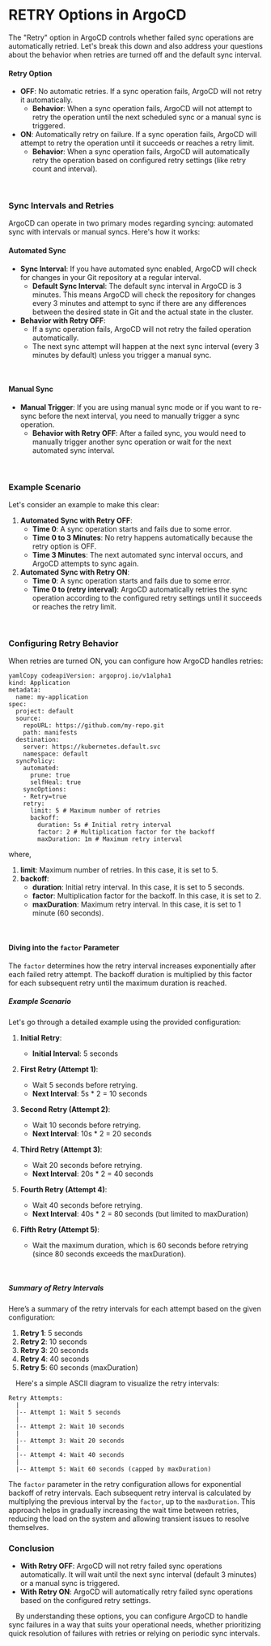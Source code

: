 # RETRY Options in ArgoCD


The "Retry" option in ArgoCD controls whether failed sync operations are automatically retried. Let's break this down and also address your questions about the behavior when retries are turned off and the default sync interval.

#### Retry Option

* **OFF**: No automatic retries. If a sync operation fails, ArgoCD will not retry it automatically.
  * **Behavior**: When a sync operation fails, ArgoCD will not attempt to retry the operation until the next scheduled sync or a manual sync is triggered.
* **ON**: Automatically retry on failure. If a sync operation fails, ArgoCD will attempt to retry the operation until it succeeds or reaches a retry limit.
  * **Behavior**: When a sync operation fails, ArgoCD will automatically retry the operation based on configured retry settings (like retry count and interval).

⠀
### Sync Intervals and Retries

ArgoCD can operate in two primary modes regarding syncing: automated sync with intervals or manual syncs. Here's how it works:

#### Automated Sync

* **Sync Interval**: If you have automated sync enabled, ArgoCD will check for changes in your Git repository at a regular interval.
  * **Default Sync Interval**: The default sync interval in ArgoCD is 3 minutes. This means ArgoCD will check the repository for changes every 3 minutes and attempt to sync if there are any differences between the desired state in Git and the actual state in the cluster.
* **Behavior with Retry OFF**:
  * If a sync operation fails, ArgoCD will not retry the failed operation automatically.
  * The next sync attempt will happen at the next sync interval (every 3 minutes by default) unless you trigger a manual sync.

⠀
#### Manual Sync

* **Manual Trigger**: If you are using manual sync mode or if you want to re-sync before the next interval, you need to manually trigger a sync operation.
  * **Behavior with Retry OFF**: After a failed sync, you would need to manually trigger another sync operation or wait for the next automated sync interval.

⠀
### Example Scenario

Let's consider an example to make this clear:

1. **Automated Sync with Retry OFF**:
   * **Time 0**: A sync operation starts and fails due to some error.
   * **Time 0 to 3 Minutes**: No retry happens automatically because the retry option is OFF.
   * **Time 3 Minutes**: The next automated sync interval occurs, and ArgoCD attempts to sync again.
2. **Automated Sync with Retry ON**:
   * **Time 0**: A sync operation starts and fails due to some error.
   * **Time 0 to (retry interval)**: ArgoCD automatically retries the sync operation according to the configured retry settings until it succeeds or reaches the retry limit.

⠀
### Configuring Retry Behavior

When retries are turned ON, you can configure how ArgoCD handles retries:

```
yamlCopy codeapiVersion: argoproj.io/v1alpha1
kind: Application
metadata:
  name: my-application
spec:
  project: default
  source:
    repoURL: https://github.com/my-repo.git
    path: manifests
  destination:
    server: https://kubernetes.default.svc
    namespace: default
  syncPolicy:
    automated:
      prune: true
      selfHeal: true
    syncOptions:
    - Retry=true
    retry:
      limit: 5 # Maximum number of retries
      backoff:
        duration: 5s # Initial retry interval
        factor: 2 # Multiplication factor for the backoff
        maxDuration: 1m # Maximum retry interval
```

where,

1. **limit**: Maximum number of retries. In this case, it is set to 5.
2. **backoff**:
   * **duration**: Initial retry interval. In this case, it is set to 5 seconds.
   * **factor**: Multiplication factor for the backoff. In this case, it is set to 2.
   * **maxDuration**: Maximum retry interval. In this case, it is set to 1 minute (60 seconds).

⠀
#### Diving into the  `factor` Parameter

The `factor` determines how the retry interval increases exponentially after each failed retry attempt. The backoff duration is multiplied by this factor for each subsequent retry until the maximum duration is reached.

##### Example Scenario

Let's go through a detailed example using the provided configuration:

1. **Initial Retry**:

   * **Initial Interval**: 5 seconds
2. **First Retry (Attempt 1)**:

   * Wait 5 seconds before retrying.
   * **Next Interval**: 5s * 2 = 10 seconds
3. **Second Retry (Attempt 2)**:

   * Wait 10 seconds before retrying.
   * **Next Interval**: 10s * 2 = 20 seconds
4. **Third Retry (Attempt 3)**:

   * Wait 20 seconds before retrying.
   * **Next Interval**: 20s * 2 = 40 seconds
5. **Fourth Retry (Attempt 4)**:

   * Wait 40 seconds before retrying.
   * **Next Interval**: 40s * 2 = 80 seconds (but limited to maxDuration)
6. **Fifth Retry (Attempt 5)**:

   * Wait the maximum duration, which is 60 seconds before retrying (since 80 seconds exceeds the maxDuration).

⠀
##### Summary of Retry Intervals

Here’s a summary of the retry intervals for each attempt based on the given configuration:

1. **Retry 1**: 5 seconds
2. **Retry 2**: 10 seconds
3. **Retry 3**: 20 seconds
4. **Retry 4**: 40 seconds
5. **Retry 5**: 60 seconds (maxDuration)

⠀
Here's a simple ASCII diagram to visualize the retry intervals:

```
Retry Attempts:
  |
  |-- Attempt 1: Wait 5 seconds
  |
  |-- Attempt 2: Wait 10 seconds
  |
  |-- Attempt 3: Wait 20 seconds
  |
  |-- Attempt 4: Wait 40 seconds
  |
  |-- Attempt 5: Wait 60 seconds (capped by maxDuration)
```


The `factor` parameter in the retry configuration allows for exponential backoff of retry intervals. Each subsequent retry interval is calculated by multiplying the previous interval by the `factor`, up to the `maxDuration`. This approach helps in gradually increasing the wait time between retries, reducing the load on the system and allowing transient issues to resolve themselves.



### Conclusion

* **With Retry OFF**: ArgoCD will not retry failed sync operations automatically. It will wait until the next sync interval (default 3 minutes) or a manual sync is triggered.
* **With Retry ON**: ArgoCD will automatically retry failed sync operations based on the configured retry settings.

⠀
By understanding these options, you can configure ArgoCD to handle sync failures in a way that suits your operational needs, whether prioritizing quick resolution of failures with retries or relying on periodic sync intervals.
